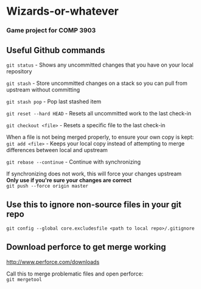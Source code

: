 Wizards-or-whatever
===================

### Game project for COMP 3903

## Useful Github commands

```git status``` - Shows any uncommitted changes that you have on your local repository

```git stash``` - Store uncommitted changes on a stack so you can pull from upstream without committing

```git stash pop``` - Pop last stashed item

```git reset --hard HEAD``` - Resets all uncommitted work to the last check-in

```git checkout <file>``` - Resets a specific file to the last check-in

When a file is not being merged properly, to ensure your own copy is kept:   
```git add <file>``` - Keeps your local copy instead of attempting to merge differences between local and upstream

```git rebase --continue``` - Continue with synchronizing

If synchronizing does not work, this will force your changes upstream   
**Only use if you're sure your changes are correct**   
```git push --force origin master```

## Use this to ignore non-source files in your git repo

```git config --global core.excludesfile <path to local repo>/.gitignore```

## Download perforce to get merge working

http://www.perforce.com/downloads

Call this to merge problematic files and open perforce:   
```git mergetool```